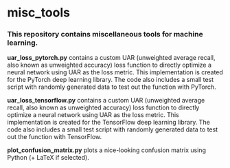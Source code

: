 # misc_tools
### This repository contains miscellaneous tools for machine learning.

**uar_loss_pytorch.py** contains a custom UAR (unweighted average recall, also known as unweighted accuracy) loss function to directly optimize a neural network using UAR as the loss metric. This implementation is created for the PyTorch deep learning library. The code also includes a small test script with randomly generated data to test out the function with PyTorch.

**uar_loss_tensorflow.py** contains a custom UAR (unweighted average recall, also known as unweighted accuracy) loss function to directly optimize a neural network using UAR as the loss metric. This implementation is created for the TensorFlow deep learning library. The code also includes a small test script with randomly generated data to test out the function with TensorFlow.

**plot_confusion_matrix.py** plots a nice-looking confusion matrix using Python (+ LaTeX if selected).
